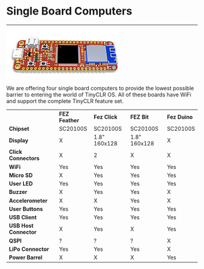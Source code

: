 # Single Board Computers
---
![Single Board Computer](images/sitcore-feather.png)

We are offering four single board computers to provide the lowest possible barrier to entering the world of TinyCLR OS. All of these boards have WiFi and support the complete TinyCLR feature set.

|  |  |  |  |  |
|---|---|---|---|---|
|  | **FEZ Feather** | **Fez Click** | **FEZ Bit** | **Fez Duino**
| **Chipset** | SC20100S | SC20100S | SC20100S | SC20100S |
| **Display** | X  | 1.8" 160x128 | 1.8" 160x128 | X |
| **Click Connectors** | X | 2 | X | X |
| **WiFi** | Yes | Yes | Yes | Yes |
| **Micro SD** | X | Yes | Yes | Yes |
| **User LED** | Yes | Yes | Yes | Yes |
| **Buzzer** | X | Yes | Yes | X |
| **Accelerometer** | X | X | Yes | X |
| **User Buttons** | Yes | Yes | Yes | Yes |
| **USB Client** | Yes | Yes | Yes | Yes |
| **USB Host Connector** | X | Yes | X | Yes |
| **QSPI** | ? | ? | ? | X |
| **LiPo Connector** | Yes | Yes | Yes | X |
| **Power Barrel** | X | X | X | Yes |

